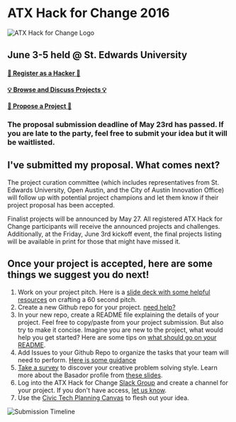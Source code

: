 # ATX Hack for Change 2016

![ATX Hack for Change Logo](./images/atx-hack-for-change.png)

## June 3-5 held @ St. Edwards University

#### [:rocket: Register as a Hacker :rocket:](http://atxhackforchange.org/attend.html)
#### [:bulb: Browse and Discuss Projects :bulb:](https://github.com/open-austin/atx-hack-for-change-2016/issues)
#### [:star2: Propose a Project :star2:](https://github.com/open-austin/atx-hack-for-change-2016/issues/new)

### The proposal submission deadline of May 23rd has passed. If you are late to the party, feel free to submit your idea but it will be waitlisted.

## I've submitted my proposal. What comes next?
The project curation committee (which includes representatives from St. Edwards University, Open Austin, and the City of Austin Innovation Office) will follow up with potential project champions and let them know if their project proposal has been accepted.

Finalist projects will be announced by May 27. All registered ATX Hack for Change participants will receive the announced projects and challenges. Additionally, at the Friday, June 3rd kickoff event, the final projects listing will be available in print for those that might have missed it.

## Once your project is accepted, here are some things we suggest you do next!
1. Work on your project pitch. Here is a [slide deck with some helpful resources](https://stedwards.box.com/s/3tedclh520vfo1681j4qx91tfp453lmu) on crafting a 60 second pitch.
2. Create a new Github repo for your project. [need help?](https://help.github.com/articles/create-a-repo/)
3. In your new repo, create a README file explaining the details of your project. Feel free to copy/paste from your project submission. But also try to make it concise. Imagine you are new to the project, what would help you get started? Here are some tips on [what should go on your README](http://atxhack4change.github.io/tech-and-tools/#/3/2).
4. Add Issues to your Github Repo to organize the tasks that your team will need to perform. [Here is some guidance](http://atxhack4change.github.io/tech-and-tools/#/3/4)
5. [Take a survey](http://bit.do/atxhack-style) to discover your creative problem solving style. Learn more about the Basador profile from [these slides](https://stedwards.box.com/s/4wcackr8isebcsb54eecv3a1wcvx4s0v).
6. Log into the ATX Hack for Change [Slack Group](https://atxhack4change.slack.com) and create a channel for your project. If you don't have access, [let us know](mailto:info@open-austin.org).
7. Use the [Civic Tech Planning Canvas](http://www.open-austin.org/civic-tech-canvas/) to flesh out your idea.


![Submission Timeline](./images/TimelineUpdated.jpg)
